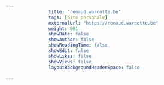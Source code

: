 ---
                title: "renaud.warnotte.be"
                tags: [Sito personale]
                externalUrl: "https://renaud.warnotte.be"
                weight: 601
                showDate: false
                showAuthor: false
                showReadingTime: false
                showEdit: false
                showLikes: false
                showViews: false
                layoutBackgroundHeaderSpace: false
                ---

